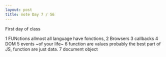 ```yaml
---
layout: post
title: note Day 7 / 56
---
```

First day of class

1 FUNctions
    allmost all language have fonctions, 
2 Browsers
3 callbacks
4 DOM
5 events ~of your life~
6 function are values
    probably the best part of JS, function are just data.
7 document object

